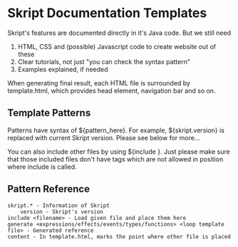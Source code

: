 # Skript Documentation Templates

Skript's features are documented directly in it's Java code. But we still need

1. HTML, CSS and (possible) Javascript code to create website out of these
2. Clear tutorials, not just "you can check the syntax pattern"
3. Examples explained, if needed

When generating final result, each HTML file is surrounded by template.html,
which provides head element, navigation bar and so on.

## Template Patterns

Patterns have syntax of ${pattern_here}. For example, ${skript.version} is replaced with
current Skript version. Please see below for more...

You can also include other files by using ${include <filename>}. Just please make
sure that those included files don't have tags which are not allowed in position
where include is called.

## Pattern Reference
```
skript.* - Information of Skript
    version - Skript's version
include <filename> - Load given file and place them here
generate <expressions/effects/events/types/functions> <loop template file> - Generated reference
content - In template.html, marks the point where other file is placed
```
